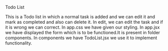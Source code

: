 Todo List 

This is a Todo list in which a normal task is added and we can edit it and mark as completed and also can delete it.
In edit, we can edit the task and if it is wrong we can correct.
In app.css we have given our styling.
In app.jsx we have displayed the form which is to be functioned.It is present in folder components.
In components we have TodoList.jsx we use it to implement functionality.
